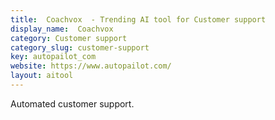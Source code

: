```yaml
---
title:  Coachvox  - Trending AI tool for Customer support
display_name:  Coachvox 
category: Customer support
category_slug: customer-support
key: autopailot_com
website: https://www.autopailot.com/
layout: aitool
---
```


Automated customer support.
